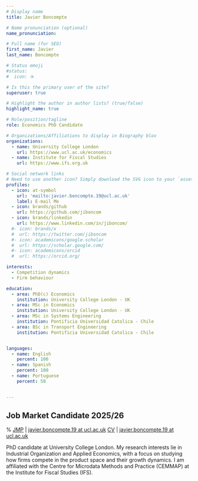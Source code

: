 ```yaml
---
# Display name
title: Javier Boncompte

# Name pronunciation (optional)
name_pronunciation: 

# Full name (for SEO)
first_name: Javier
last_name: Boncompte

# Status emoji
#status:
#  icon: ☕️

# Is this the primary user of the site?
superuser: true

# Highlight the author in author lists? (true/false)
highlight_name: true

# Role/position/tagline
role: Economics PhD Candidate

# Organizations/Affiliations to display in Biography blox
organizations:
  - name: University College London
    url: https://www.ucl.ac.uk/economics
  - name: Institute for Fiscal Studies
    url: https://www.ifs.org.uk

# Social network links
# Need to use another icon? Simply download the SVG icon to your `assets/media/icons/` folder.
profiles:
  - icon: at-symbol
    url: 'mailto:javier.boncompte.19@ucl.ac.uk'
    label: E-mail Me
  - icon: brands/github
    url: https://github.com/jiboncom
  - icon: brands/linkedin
    url: https://www.linkedin.com/in/jiboncom/
  #- icon: brands/x
  #  url: https://twitter.com/jiboncom
  #- icon: academicons/google-scholar
  #  url: https://scholar.google.com/
  #- icon: academicons/orcid
  #  url: https://orcid.org/

interests:
  - Competition dynamics
  - Firm behaviour

education:
  - area: PhD(c) Economics 
    institution: University College London - UK
  - area: MSc in Economics
    institution: University College London - UK
  - area: MSc in Systems Engineering
    institution: Pontificia Universidad Catolica - Chile
  - area: BSc in Transport Engineering
    institution: Pontificia Universidad Catolica - Chile


languages:
  - name: English
    percent: 100
  - name: Spanish
    percent: 100
  - name: Portuguese
    percent: 50


---
```


## Job Market Candidate 2025/26

% [JMP](mailto:javier.boncompte.19@ucl.ac.uk) | [javier.boncompte.19 at ucl.ac.uk](mailto:javier.boncompte.19@ucl.ac.uk) 
[CV](https://jiboncom.github.io/uploads/Boncompte-resume.pdf) | [javier.boncompte.19 at ucl.ac.uk](mailto:javier.boncompte.19@ucl.ac.uk) 

PhD candidate at University College London. My research interests lie in Industrial Organization and Applied Economics, with a focus on studying how firms compete in the product space and their growth dynamics. I am affiliated with the Centre for Microdata Methods and Practice (CEMMAP) at the Institute for Fiscal Studies (IFS).
